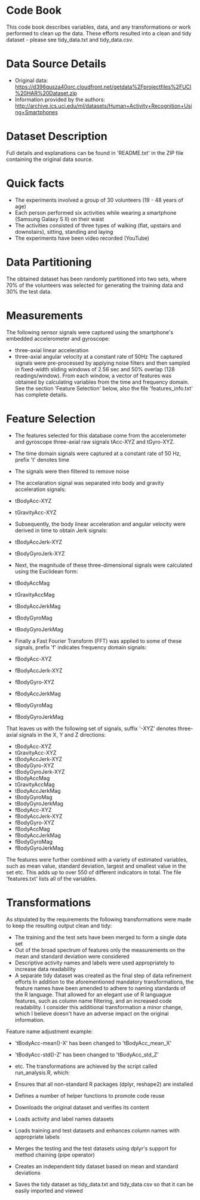# Code Book

This code book describes variables, data, and any transformations or work performed to clean up the data. These efforts resulted into a clean and tidy dataset - please see tidy_data.txt and tidy_data.csv.

# Data Source Details

* Original data: https://d396qusza40orc.cloudfront.net/getdata%2Fprojectfiles%2FUCI%20HAR%20Dataset.zip
* Information provided by the authors: http://archive.ics.uci.edu/ml/datasets/Human+Activity+Recognition+Using+Smartphones

# Dataset Description

Full details and explanations can be found in 'README.txt' in the ZIP file containing the original data source.

# Quick facts

* The experiments involved a group of 30 volunteers (19 - 48 years of age)
* Each person performed six activities while wearing a smartphone (Samsung Galaxy S II) on their waist
* The activities consisted of three types of walking (flat, upstairs and downstairs), sitting, standing and laying
* The experiments have been video recorded (YouTube)

# Data Partitioning

The obtained dataset has been randomly partitioned into two sets, where 70% of the volunteers was selected for generating the training data and 30% the test data.

# Measurements

The following sensor signals were captured using the smartphone's embedded accelerometer and gyroscope:

* three-axial linear acceleration
* three-axial angular velocity at a constant rate of 50Hz
The captured signals were pre-processed by applying noise filters and then sampled in fixed-width sliding windows of 2.56 sec and 50% overlap (128 readings/window). From each window, a vector of features was obtained by calculating variables from the time and frequency domain. See the section 'Feature Selection' below, also the file 'features_info.txt' has complete details.

# Feature Selection

* The features selected for this database come from the accelerometer and gyroscope three-axial raw signals tAcc-XYZ and tGyro-XYZ.

* The time domain signals were captured at a constant rate of 50 Hz, prefix 't' denotes time
* The signals were then filtered to remove noise
* The accelaration signal was separated into body and gravity acceleration signals:
* tBodyAcc-XYZ
* tGravityAcc-XYZ
* Subsequently, the body linear acceleration and angular velocity were derived in time to obtain Jerk signals:
* tBodyAccJerk-XYZ
* tBodyGyroJerk-XYZ
* Next, the magnitude of these three-dimensional signals were calculated using the Euclidean form:
* tBodyAccMag
* tGravityAccMag
* tBodyAccJerkMag
* tBodyGyroMag
* tBodyGyroJerkMag
* Finally a Fast Fourier Transform (FFT) was applied to some of these signals, prefix 'f' indicates frequency domain signals:
* fBodyAcc-XYZ
* fBodyAccJerk-XYZ
* fBodyGyro-XYZ
* fBodyAccJerkMag
* fBodyGyroMag
* fBodyGyroJerkMag

That leaves us with the following set of signals, suffix '-XYZ' denotes three-axial signals in the X, Y and Z directions:

* tBodyAcc-XYZ
* tGravityAcc-XYZ
* tBodyAccJerk-XYZ
* tBodyGyro-XYZ
* tBodyGyroJerk-XYZ
* tBodyAccMag
* tGravityAccMag
* tBodyAccJerkMag
* tBodyGyroMag
* tBodyGyroJerkMag
* fBodyAcc-XYZ
* fBodyAccJerk-XYZ
* fBodyGyro-XYZ
* fBodyAccMag
* fBodyAccJerkMag
* fBodyGyroMag
* fBodyGyroJerkMag

The features were further combined with a variety of estimated variables, such as mean value, standard deviation, largest and smallest value in the set etc. This adds up to over 550 of different indicators in total. The file 'features.txt' lists all of the variables.

# Transformations

As stipulated by the requirements the following transformations were made to keep the resulting output clean and tidy:

* The training and the test sets have been merged to form a single data set
* Out of the broad spectrum of features only the measurements on the mean and standard deviation were considered
* Descriptive activity names and labels were used appropriately to increase data readability
* A separate tidy dataset was created as the final step of data refinement efforts
In addition to the aforementioned mandatory transformations, the feature names have been amended to adhere to naming standards of the R language. That allowed for an elegant use of R languague features, such as column name filtering, and an increased code readability. I consider this additional transformation a minor change, which I believe doesn't have an adverse impact on the original information.

Feature name adjustment example:

* 'tBodyAcc-mean()-X' has been changed to 'tBodyAcc_mean_X'
* 'tBodyAcc-std()-Z' has been changed to 'tBodyAcc_std_Z'
* etc.
The transformations are achieved by the script called run_analysis.R, which:

* Ensures that all non-standard R packages (dplyr, reshape2) are installed
* Defines a number of helper functions to promote code reuse
* Downloads the original dataset and verifies its content
* Loads activity and label names datasets
* Loads training and test datasets and enhances column names with appropriate labels
* Merges the testing and the test datasets using dplyr's support for method chaining (pipe operator)
* Creates an independent tidy dataset based on mean and standard deviations
* Saves the tidy dataset as tidy_data.txt and tidy_data.csv so that it can be easily imported and viewed